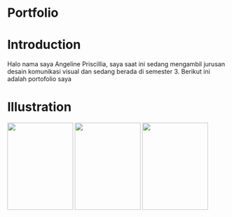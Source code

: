 # Portfolio
# Introduction

  Halo nama saya Angeline Priscillia, saya saat ini sedang mengambil jurusan desain komunikasi visual dan sedang berada di semester 3.                                                     Berikut ini adalah portofolio saya
# Illustration
<body>
<img src="![Emma Woods](https://github.com/user-attachments/assets/2776d77c-4e31-486d-a593-bb531a28903a)"
 width="150px" height="200px">
<img src="![Hollow Knight](https://github.com/user-attachments/assets/0a292c94-8212-4234-a2db-b150ea52262c)
"
 width="150px" height="200px">
<img src="![Ithaqua](https://github.com/user-attachments/assets/666b9bfd-3508-47bc-8f4a-3058507d0d7e)
"
 width="150px" height="200px">
<body background="20007.jpg">

